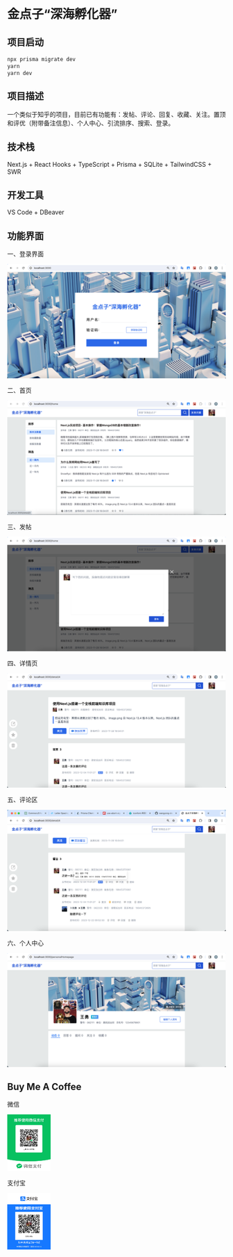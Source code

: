 # 金点子“深海孵化器”

## 项目启动

```shell
npx prisma migrate dev  
yarn
yarn dev
```

## 项目描述

一个类似于知乎的项目，目前已有功能有：发帖、评论、回复、收藏、关注。置顶和评优（附带备注信息）、个人中心、引流排序、搜索、登录。

## 技术栈

Next.js + React Hooks + TypeScript + Prisma + SQLite + TailwindCSS + SWR

## 开发工具

VS Code + DBeaver

## 功能界面

一、登录界面

![alt](/assets/LoginPageScreenshot.jpg)

二、首页

![alt](/assets/HomepageScreenShot.jpg)

三、发帖

![alt](/assets/PublishQuestionModalScreenshot.jpg)

四、详情页

![alt](/assets/DetailPageScreenshot.jpg)

五、评论区

![alt](/assets/CommentSectionScreenshot.jpg)

六、个人中心

![alt](/assets/PersonalHomepageScreenshot.jpg)

## Buy Me A Coffee

微信

<img src="/assets/WechatMoneyRecevingQRCode.jpg" width="100" height="130" alt="图片描述">


支付宝

<img src="/assets/AlipayMoneyRecevingQRCode.jpg" width="100" height="130" alt="图片描述">
